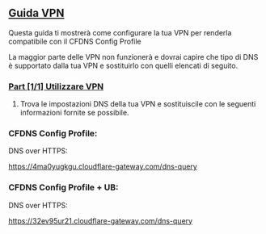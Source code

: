 ## [Guida VPN](accent://)

Questa guida ti mostrerà come configurare la tua VPN per renderla compatibile con il CFDNS Config Profile 

La maggior parte delle VPN non funzionerà e dovrai capire che tipo di DNS è supportato dalla tua VPN e sostituirlo con quelli elencati di seguito.

### [Part [1/1] Utilizzare VPN](accent://)

1. Trova le impostazioni DNS della tua VPN e sostituiscile con le seguenti informazioni fornite se possibile.

### CFDNS Config Profile:

DNS over HTTPS:

https://4ma0yugkgu.cloudflare-gateway.com/dns-query

### CFDNS Config Profile + UB:

DNS over HTTPS:

https://32ev95ur21.cloudflare-gateway.com/dns-query
